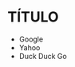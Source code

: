<!DOCTYPE html>
<html lang="en">
  <head>
    <meta charset="UTF-8" />
    <meta http-equiv="X-UA-Compatible" content="IE=edge" />
    <meta name="viewport" content="width=device-width, initial-scale=1.0" />
    <link rel="stylesheet" href="style.css" />
    <title>Document</title>
  </head>
  <body>
    <div id="header">
      <h1 id="title">TÍTULO</h1>
    </div>
    <div id="content">
      <ul id="list">
        <li><a>Google</a></li>
        <li><a>Yahoo</a></li>
        <li><a>Duck Duck Go</a></li>
      </ul>
    </div>
